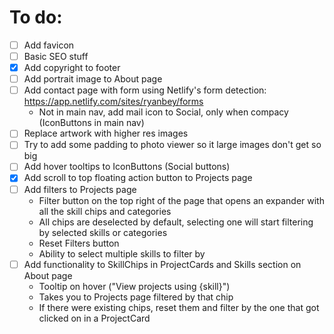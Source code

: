 # To do:
- [ ] Add favicon
- [ ] Basic SEO stuff
- [x] Add copyright to footer
- [ ] Add portrait image to About page
- [ ] Add contact page with form using Netlify's form detection: https://app.netlify.com/sites/ryanbey/forms
  - Not in main nav, add mail icon to Social, only when compacy (IconButtons in main nav)
- [ ] Replace artwork with higher res images
- [ ] Try to add some padding to photo viewer so it large images don't get so big
- [ ] Add hover tooltips to IconButtons (Social buttons)
- [x] Add scroll to top floating action button to Projects page
- [ ] Add filters to Projects page
  - Filter button on the top right of the page that opens an expander with all the skill chips and categories
  - All chips are deselected by default, selecting one will start filtering by selected skills or categories
  - Reset Filters button
  - Ability to select multiple skills to filter by
- [ ] Add functionality to SkillChips in ProjectCards and Skills section on About page
  - Tooltip on hover ("View projects using {skill}")
  - Takes you to Projects page filtered by that chip
  - If there were existing chips, reset them and filter by the one that got clicked on in a ProjectCard
